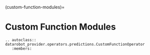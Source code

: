 (custom-function-modules)=

# Custom Function Modules

```{eval-rst}
.. autoclass:: datarobot_provider.operators.predictions.CustomFunctionOperator
   :members:
```
